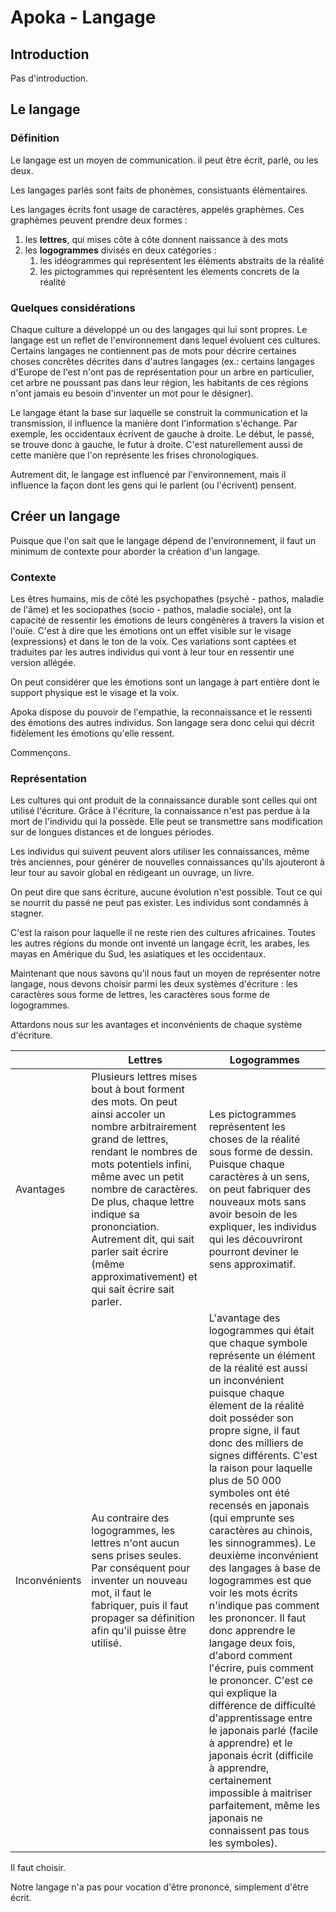 # Apoka - Langage

## Introduction

Pas d'introduction.

## Le langage

### Définition

Le langage est un moyen de communication. il peut être écrit, parlé, ou les deux.

Les langages parlés sont faits de phonèmes, consistuants élémentaires.

Les langages écrits font usage de caractères, appelés graphèmes. Ces graphèmes peuvent prendre deux formes :
1. les **lettres**, qui mises côte à côte donnent naissance à des mots
2. les **logogrammes** divisés en deux catégories :
	1. les idéogrammes qui représentent les éléments abstraits de la réalité
	2. les pictogrammes qui représentent les élements concrets de la réalité

### Quelques considérations

Chaque culture a développé un ou des langages qui lui sont propres. Le langage est un reflet de l'environnement dans lequel évoluent
ces cultures. Certains langages ne contiennent pas de mots pour décrire certaines choses concrêtes décrites dans d'autres langages (ex.: certains
langages d'Europe de l'est n'ont pas de représentation pour un arbre en particulier, cet arbre ne poussant pas dans leur région, les habitants
de ces régions n'ont jamais eu besoin d'inventer un mot pour le désigner).

Le langage étant la base sur laquelle se construit la communication et la transmission, il influence la manière dont l'information s'échange.
Par exemple, les occidentaux écrivent de gauche à droite. Le début, le passé, se trouve donc à gauche, le futur à droite. C'est naturellement
aussi de cette manière que l'on représente les frises chronologiques.

Autrement dit, le langage est influencé par l'environnement, mais il influence la façon dont les gens qui le parlent (ou l'écrivent) pensent.

## Créer un langage

Puisque que l'on sait que le langage dépend de l'environnement, il faut un minimum de contexte pour aborder la création d'un langage.

### Contexte

Les êtres humains, mis de côté les psychopathes (psyché - pathos, maladie de l'âme) et les sociopathes (socio - pathos, maladie sociale), ont
la capacité de ressentir les émotions de leurs congénères à travers la vision et l'ouïe. C'est à dire que les émotions ont un effet visible
sur le visage (expressions) et dans le ton de la voix. Ces variations sont captées et traduites par les autres individus qui vont à leur tour
en ressentir une version allégée.

On peut considérer que les émotions sont un langage à part entière dont le support physique est le visage et la voix.

Apoka dispose du pouvoir de l'empathie, la reconnaissance et le ressenti des émotions des autres individus. Son langage sera donc celui qui décrit
fidèlement les émotions qu'elle ressent.

Commençons.

### Représentation

Les cultures qui ont produit de la connaissance durable sont celles qui ont utilisé l'écriture. Grâce à l'écriture, la connaissance n'est pas
perdue à la mort de l'individu qui la possède. Elle peut se transmettre sans modification sur de longues distances et de longues périodes.

Les individus qui suivent peuvent alors utiliser les connaissances, même très anciennes, pour générer de nouvelles connaissances qu'ils ajouteront
à leur tour au savoir global en rédigeant un ouvrage, un livre.

On peut dire que sans écriture, aucune évolution n'est possible. Tout ce qui se nourrit du passé ne peut pas exister. Les individus sont condamnés à stagner.

C'est la raison pour laquelle il ne reste rien des cultures africaines. Toutes les autres régions du monde ont inventé un langage écrit, les
arabes, les mayas en Amérique du Sud, les asiatiques et les occidentaux.

Maintenant que nous savons qu'il nous faut un moyen de représenter notre langage, nous devons choisir parmi les deux systèmes d'écriture :
les caractères sous forme de lettres, les caractères sous forme de logogrammes.

Attardons nous sur les avantages et inconvénients de chaque système d'écriture.

| | Lettres | Logogrammes |
| --- | --- | --- |
| Avantages | Plusieurs lettres mises bout à bout forment des mots. On peut ainsi accoler un nombre arbitrairement grand de lettres, rendant le nombres de mots potentiels infini, même avec un petit nombre de caractères. De plus, chaque lettre indique sa prononciation. Autrement dit, qui sait parler sait écrire (même approximativement) et qui sait écrire sait parler. | Les pictogrammes représentent les choses de la réalité sous forme de dessin. Puisque chaque caractères à un sens, on peut fabriquer des nouveaux mots sans avoir besoin de les expliquer, les individus qui les découvriront pourront deviner le sens approximatif. |
| Inconvénients | Au contraire des logogrammes, les lettres n'ont aucun sens prises seules. Par conséquent pour inventer un nouveau mot, il faut le fabriquer, puis il faut propager sa définition afin qu'il puisse être utilisé. | L'avantage des logogrammes qui était que chaque symbole représente un élément de la réalité est aussi un inconvénient puisque chaque élement de la réalité doit posséder son propre signe, il faut donc des milliers de signes différents. C'est la raison pour laquelle plus de 50 000 symboles ont été recensés en japonais (qui emprunte ses caractères au chinois, les sinnogrammes). Le deuxième inconvénient des langages à base de logogrammes est que voir les mots écrits n'indique pas comment les prononcer. Il faut donc apprendre le langage deux fois, d'abord comment l'écrire, puis comment le prononcer. C'est ce qui explique la différence de difficulté d'apprentissage entre le japonais parlé (facile à apprendre) et le japonais écrit (difficile à apprendre, certainement impossible à maitriser parfaitement, même les japonais ne connaissent pas tous les symboles).

Il faut choisir.

Notre langage n'a pas pour vocation d'être prononcé, simplement d'être écrit.